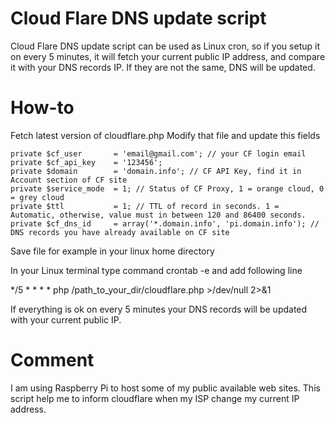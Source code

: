 Cloud Flare DNS update script
==========

Cloud Flare DNS update script can be used as Linux cron, so if you setup it on every 5 minutes, it will fetch your current public IP address, and compare it with your DNS records IP. If they are not the same, DNS will be updated.


How-to
==========

Fetch latest version of cloudflare.php
Modify that file and update this fields 

	private $cf_user       = 'email@gmail.com'; // your CF login email
	private $cf_api_key    = '123456';
	private $domain        = 'domain.info'; // CF API Key, find it in Account section of CF site
	private $service_mode  = 1; // Status of CF Proxy, 1 = orange cloud, 0 = grey cloud
	private $ttl           = 1; // TTL of record in seconds. 1 = Automatic, otherwise, value must in between 120 and 86400 seconds.
	private $cf_dns_id     = array('*.domain.info', 'pi.domain.info'); // DNS records you have already available on CF site

Save file for example in your linux home directory

In your Linux terminal type command crontab -e
and add following line 

*/5 * * * * php /path_to_your_dir/cloudflare.php >/dev/null 2>&1

If everything is ok on every 5 minutes your DNS records will be updated with your current public IP.


Comment
==========
I am using Raspberry Pi to host some of my public available web sites. This script help me to inform cloudflare when my ISP change my current IP address.
